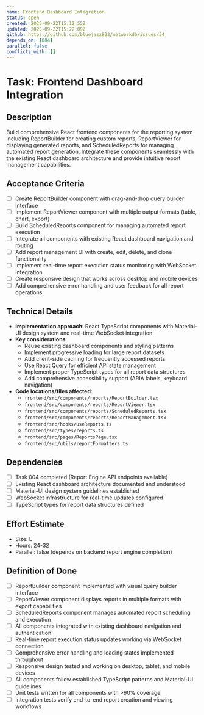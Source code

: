 ```yaml
---
name: Frontend Dashboard Integration
status: open
created: 2025-09-22T15:12:55Z
updated: 2025-09-22T15:22:09Z
github: https://github.com/bluejazz822/networkdb/issues/34
depends_on: [004]
parallel: false
conflicts_with: []
---
```


# Task: Frontend Dashboard Integration

## Description
Build comprehensive React frontend components for the reporting system including ReportBuilder for creating custom reports, ReportViewer for displaying generated reports, and ScheduledReports for managing automated report generation. Integrate these components seamlessly with the existing React dashboard architecture and provide intuitive report management capabilities.

## Acceptance Criteria
- [ ] Create ReportBuilder component with drag-and-drop query builder interface
- [ ] Implement ReportViewer component with multiple output formats (table, chart, export)
- [ ] Build ScheduledReports component for managing automated report execution
- [ ] Integrate all components with existing React dashboard navigation and routing
- [ ] Add report management UI with create, edit, delete, and clone functionality
- [ ] Implement real-time report execution status monitoring with WebSocket integration
- [ ] Create responsive design that works across desktop and mobile devices
- [ ] Add comprehensive error handling and user feedback for all report operations

## Technical Details
- **Implementation approach**: React TypeScript components with Material-UI design system and real-time WebSocket integration
- **Key considerations**:
  - Reuse existing dashboard components and styling patterns
  - Implement progressive loading for large report datasets
  - Add client-side caching for frequently accessed reports
  - Use React Query for efficient API state management
  - Implement proper TypeScript types for all report data structures
  - Add comprehensive accessibility support (ARIA labels, keyboard navigation)
- **Code locations/files affected**:
  - `frontend/src/components/reports/ReportBuilder.tsx`
  - `frontend/src/components/reports/ReportViewer.tsx`
  - `frontend/src/components/reports/ScheduledReports.tsx`
  - `frontend/src/components/reports/ReportManagement.tsx`
  - `frontend/src/hooks/useReports.ts`
  - `frontend/src/types/reports.ts`
  - `frontend/src/pages/ReportsPage.tsx`
  - `frontend/src/utils/reportFormatters.ts`

## Dependencies
- [ ] Task 004 completed (Report Engine API endpoints available)
- [ ] Existing React dashboard architecture documented and understood
- [ ] Material-UI design system guidelines established
- [ ] WebSocket infrastructure for real-time updates configured
- [ ] TypeScript types for report data structures defined

## Effort Estimate
- Size: L
- Hours: 24-32
- Parallel: false (depends on backend report engine completion)

## Definition of Done
- [ ] ReportBuilder component implemented with visual query builder interface
- [ ] ReportViewer component displays reports in multiple formats with export capabilities
- [ ] ScheduledReports component manages automated report scheduling and execution
- [ ] All components integrated with existing dashboard navigation and authentication
- [ ] Real-time report execution status updates working via WebSocket connection
- [ ] Comprehensive error handling and loading states implemented throughout
- [ ] Responsive design tested and working on desktop, tablet, and mobile devices
- [ ] All components follow established TypeScript patterns and Material-UI guidelines
- [ ] Unit tests written for all components with >90% coverage
- [ ] Integration tests verify end-to-end report creation and viewing workflows
